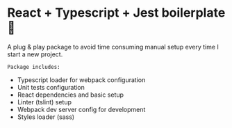 # React + Typescript + Jest boilerplate 🍱

A plug & play package to avoid time consuming manual setup every time I start a new project.


`Package includes:`
- Typescript loader for webpack configuration
- Unit tests configuration
- React dependencies and basic setup
- Linter (tslint) setup
- Webpack dev server config for development
- Styles loader (sass)
